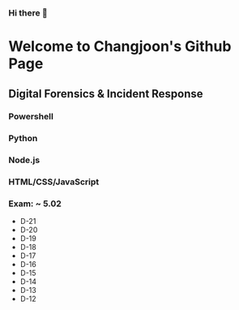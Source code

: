 ### Hi there 👋

# Welcome to Changjoon's Github Page

## Digital Forensics & Incident Response

### Powershell
### Python
### Node.js
### HTML/CSS/JavaScript

### Exam: ~ 5.02
- D-21
- D-20
- D-19
- D-18
- D-17
- D-16
- D-15
- D-14
- D-13
- D-12

